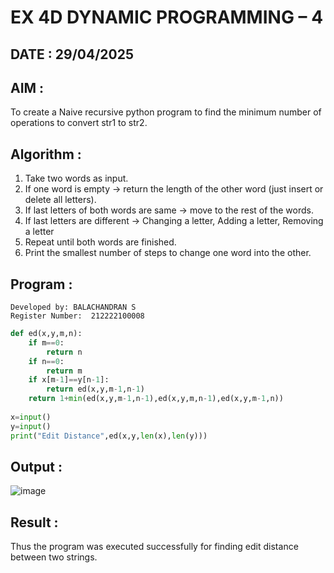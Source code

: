 # EX 4D DYNAMIC PROGRAMMING – 4
## DATE : 29/04/2025
## AIM :
To create a Naive recursive python program to find the minimum number of operations to convert str1 to str2.

## Algorithm :

1. Take two words as input.
2. If one word is empty → return the length of the other word (just insert or delete all letters).
3. If last letters of both words are same → move to the rest of the words.
4. If last letters are different → Changing a letter, Adding a letter, Removing a letter
5. Repeat until both words are finished.
6. Print the smallest number of steps to change one word into the other.

## Program :
```
Developed by: BALACHANDRAN S
Register Number:  212222100008
```
```py
def ed(x,y,m,n):
    if m==0:
        return n
    if n==0:
        return m
    if x[m-1]==y[n-1]:
        return ed(x,y,m-1,n-1)
    return 1+min(ed(x,y,m-1,n-1),ed(x,y,m,n-1),ed(x,y,m-1,n))
    
x=input()
y=input()
print("Edit Distance",ed(x,y,len(x),len(y)))
```

## Output :

![image](https://github.com/user-attachments/assets/e4ffb5b3-78ce-47f8-827d-b63aadddb59c)

## Result :
Thus the program was executed successfully for finding edit distance between two strings.
